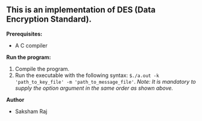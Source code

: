﻿

## This is an implementation of DES (Data Encryption Standard).

**Prerequisites:**
- A C compiler

**Run the program:**
1. Compile the program.
2. Run the executable with the following syntax: `$./a.out -k 'path_to_key_file' -m 'path_to_message_file'`.
    *Note: It is mandatory to supply the option argument in the same order as shown above.*


**Author**
- Saksham Raj

